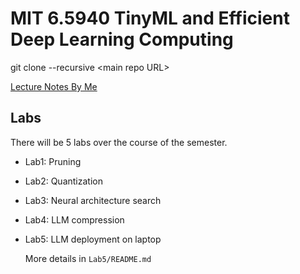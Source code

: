 # MIT 6.5940 TinyML and Efficient Deep Learning Computing

git clone --recursive \<main repo URL\>

[Lecture Notes By Me](note.md)

## Labs

There will be 5 labs over the course of the semester.

-   Lab1: Pruning

-   Lab2: Quantization

-   Lab3: Neural architecture search

-   Lab4: LLM compression

-   Lab5: LLM deployment on laptop

    More details in `Lab5/README.md`